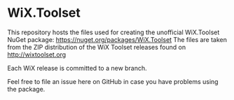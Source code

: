 WiX.Toolset
============

This repository hosts the files used for creating the unofficial WiX.Toolset NuGet package: https://nuget.org/packages/WiX.Toolset
The files are taken from the ZIP distribution of the WiX Toolset releases found on http://wixtoolset.org

Each WiX release is committed to a new branch.

Feel free to file an issue here on GitHub in case you have problems using the package.
